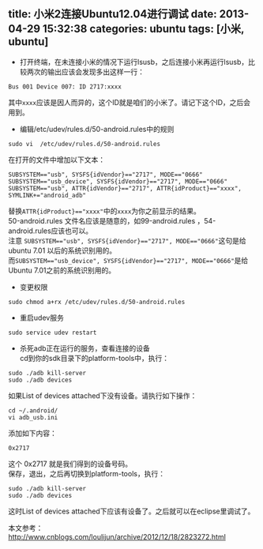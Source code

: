 title: 小米2连接Ubuntu12.04进行调试
date: 2013-04-29 15:32:38
categories: ubuntu
tags: [小米, ubuntu]
---
* 打开终端，在未连接小米的情况下运行lsusb，之后连接小米再运行lsusb，比较两次的输出应该会发现多出这样一行：
```
Bus 001 Device 007: ID 2717:xxxx
```
其中`xxxx`应该是因人而异的，这个ID就是咱们的小米了。请记下这个ID，之后会用到。
<!--more-->  
  
* 编辑/etc/udev/rules.d/50-android.rules中的规则
```
sudo vi  /etc/udev/rules.d/50-android.rules
```
在打开的文件中增加以下文本：
```
SUBSYSTEM=="usb", SYSFS{idVendor}=="2717", MODE=="0666"
SUBSYSTEM=="usb_device", SYSFS{idVendor}=="2717", MODE=="0666"
SUBSYSTEM=="usb", ATTR{idVendor}=="2717", ATTR{idProduct}=="xxxx", SYMLINK+="android_adb"
```
替换`ATTR{idProduct}=="xxxx"`中的`xxxx`为你之前显示的结果。  
50-android.rules 文件名应该是随意的，如99-android.rules ，54-android.rules应该也可以。    
注意 `SUBSYSTEM=="usb", SYSFS{idVendor}=="2717", MODE=="0666"`这句是给 ubuntu 7.01 以后的系统识别用的。  
而`SUBSYSTEM=="usb_device", SYSFS{idVendor}=="2717", MODE=="0666"`是给 Ubuntu 7.01之前的系统识别用的。    

* 变更权限
```
sudo chmod a+rx /etc/udev/rules.d/50-android.rules
```

* 重启udev服务
```
sudo service udev restart
```

* 杀死adb正在运行的服务，查看连接的设备  
cd到你的sdk目录下的platform-tools中，执行：
```
sudo ./adb kill-server
sudo ./adb devices
```
如果List of devices attached下没有设备。请执行如下操作：
```
cd ~/.android/
vi adb_usb.ini
```
添加如下内容：
```
0x2717
```
这个 0x2717 就是我们得到的设备号码。  
保存，退出，之后再切换到platform-tools，执行：
```
sudo ./adb kill-server
sudo ./adb devices
```
这时List of devices attached下应该有设备了。之后就可以在eclipse里调试了。

本文参考：<http://www.cnblogs.com/loulijun/archive/2012/12/18/2823272.html>

